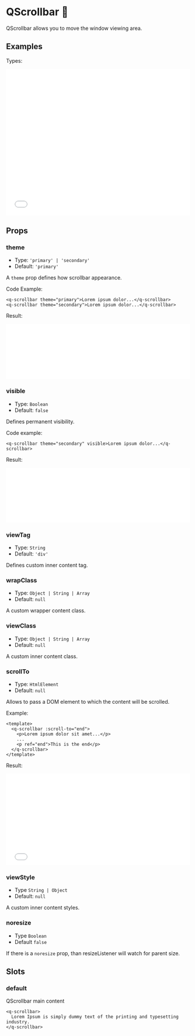 # QScrollbar 📜

QScrollbar allows you to move the window viewing area.

## Examples

Types: 

<iframe height="400" style="width: 100%;" scrolling="no" frameborder="no" src="/QScrollbar/default.html"></iframe>

## Props

### theme

- Type: `'primary' | 'secondary'`
- Default: `'primary'`

A `theme` prop defines how scrollbar appearance.

Code Example:

```vue
<q-scrollbar theme="primary">Lorem ipsum dolor...</q-scrollbar>
<q-scrollbar theme="secondary">Lorem ipsum dolor...</q-scrollbar>
```

Result:

<iframe height="150" style="width: 100%;" scrolling="no" frameborder="no" src="/QScrollbar/theme.html"></iframe>

### visible

- Type: `Boolean`
- Default: `false`

Defines permanent visibility.

Code example:

```vue
<q-scrollbar theme="secondary" visible>Lorem ipsum dolor...</q-scrollbar>
```

Result:

<iframe height="150" style="width: 100%;" scrolling="no" frameborder="no" src="/QScrollbar/visible.html"></iframe>

### viewTag

- Type: `String`
- Default: `'div'`

Defines custom inner content tag.

### wrapClass

- Type: `Object | String | Array`
- Default: `null`

A custom wrapper content class.

### viewClass

- Type: `Object | String | Array`
- Default: `null`

A custom inner content class.

### scrollTo

- Type: `HtmlElement`
- Default: `null`

Allows to pass a DOM element to which the content will be scrolled.

Example:

```vue
<template>
  <q-scrollbar :scroll-to="end">
    <p>Lorem ipsum dolor sit amet...</p>
    ...
    <p ref="end">This is the end</p>
  </q-scrollbar>
</template>
```

Result: 

<iframe height="250" style="width: 100%;" scrolling="no" frameborder="no" src="/QScrollbar/scrollto.html"></iframe>

### viewStyle

- Type `String | Object`
- Default: `null`

A custom inner content styles.

### noresize

- Type `Boolean`
- Default `false`

If there is a `noresize` prop, than resizeListener will watch for parent size.

## Slots

### default

QScrollbar main content

```vue
<q-scrollbar>
  Lorem Ipsum is simply dummy text of the printing and typesetting industry.
</q-scrollbar>
```
